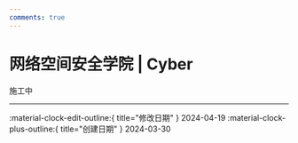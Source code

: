 ```yaml
---
comments: true
---
```


# 网络空间安全学院 | Cyber

施工中

---

:material-clock-edit-outline:{ title="修改日期" } 2024-04-19
:material-clock-plus-outline:{ title="创建日期" } 2024-03-30
